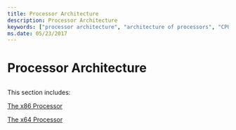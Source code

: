 ```yaml
---
title: Processor Architecture
description: Processor Architecture
keywords: ["processor architecture", "architecture of processors", "CPU architecture"]
ms.date: 05/23/2017
---
```


# Processor Architecture


## <span id="ddk_processor_architecture_dbg"></span><span id="DDK_PROCESSOR_ARCHITECTURE_DBG"></span>


This section includes:

[The x86 Processor](the-x86-processor.md)

[The x64 Processor](the-x64-processor.md)

 

 